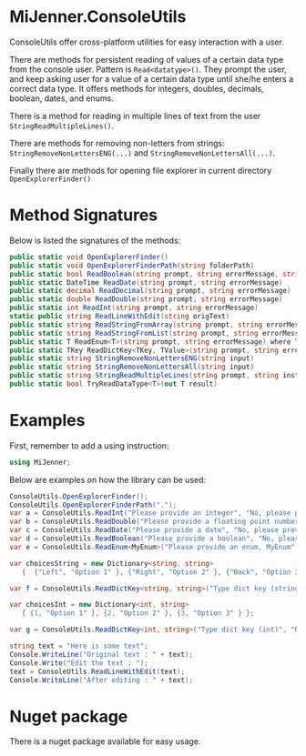 # MiJenner.ConsoleUtils
ConsoleUtils offer cross-platform utilities for easy interaction with a user. 

There are methods for persistent reading of values of a certain data type from the console user. Pattern is `Read<datatype>()`. They prompt the user, and keep asking user for a value of a certain data type until she/he enters a correct data type. It offers methods for integers, doubles, decimals, boolean, dates, and enums. 

There is a method for reading in multiple lines of text from the user `StringReadMultipleLines()`. 

There are methods for removing non-letters from strings: ```StringRemoveNonLettersENG(...)``` and `StringRemoveNonLettersAll(...)`. 

Finally there are methods for opening file explorer in current directory `OpenExplorerFinder()`

# Method Signatures 

Below is listed the signatures of the methods: 
```cs
public static void OpenExplorerFinder()
public static void OpenExplorerFinderPath(string folderPath)
public static bool ReadBoolean(string prompt, string errorMessage, string trueValue = "j", string falseValue = "n")
public static DateTime ReadDate(string prompt, string errorMessage)
public static decimal ReadDecimal(string prompt, string errorMessage)
public static double ReadDouble(string prompt, string errorMessage)
public static int ReadInt(string prompt, string errorMessage)
static public string ReadLineWithEdit(string origText)
public static string ReadStringFromArray(string prompt, string errorMessage, string[] strings)
public static string ReadStringFromList(string prompt, string errorMessage, List<string> strings)
public static T ReadEnum<T>(string prompt, string errorMessage) where T : struct, Enum
public static TKey ReadDictKey<TKey, TValue>(string prompt, string errorMessage, Dictionary<TKey, TValue> dict, bool DisplayOptions = true, string OptionText = "Options: ")
public static string StringRemoveNonLettersENG(string input)
public static string StringRemoveNonLettersAll(string input)
public static string StringReadMultipleLines(string prompt, string instruction = "Type 3 empty lines to end")
public static bool TryReadDataType<T>(out T result)
```

# Examples 
First, remember to add a using instruction: 
```cs
using MiJenner;
```

Below are examples on how the library can be used: 
```cs 
ConsoleUtils.OpenExplorerFinder();
ConsoleUtils.OpenExplorerFinderPath("."); 
var a = ConsoleUtils.ReadInt("Please provide an integer", "No, please provide an integer");
var b = ConsoleUtils.ReadDouble("Please provide a floating point number", "No, please provide a floating point number");
var c = ConsoleUtils.ReadDate("Please provide a date", "No, please provide a date");
var d = ConsoleUtils.ReadBoolean("Please provide a boolean", "No, please provide a boolean", "t", "f");
var e = ConsoleUtils.ReadEnum<MyEnum>("Please provide an enum, MyEnum", "No, please provide an enum, MyEnum");

var choicesString = new Dictionary<string, string>
   {  {"Left", "Option 1" }, {"Right", "Option 2" }, {"Back", "Option 3" } };

var f = ConsoleUtils.ReadDictKey<string, string>("Type dict key (string)", "Nope", choicesString);

var choicesInt = new Dictionary<int, string>
   { {1, "Option 1" }, {2, "Option 2" }, {3, "Option 3" } };

var g = ConsoleUtils.ReadDictKey<int, string>("Type dict key (int)", "Nope", choicesInt);

string text = "Here is some text";
Console.WriteLine("Original text : " + text);
Console.Write("Edit the text : ");
text = ConsoleUtils.ReadLineWithEdit(text);
Console.WriteLine("After editing : " + text);
```

# Nuget package 
There is a nuget package available for easy usage. 
